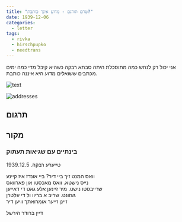 ```yaml
---
title: "טרם תורגם - מדוע אינך כותבת?"
date: 1939-12-06
categories:
  - letter
tags:
  - rivka
  - hirschpupko
  - needtrans
---
```


אני יכול רק לנחש כמה מתוסכלת היתה סבתא רבקה
כשהיא קיבל מדי כמה ימים מכתבים ששואלים מדוע היא איננה כותבת.

![text](/pupko-papers/assets/images/1939-12-06-hirsch-1.jpg)

![addresses](/pupko-papers/assets/images/1939-12-06-hirsch-2.jpg)

## תרגום


## מקור
### בינתיים עם שגיאות תעתוק

טייערע רבקה.  1939.12.5

וואס המנט זיך ביי דיר? ביי אונדז איז קיינע  
נייס נישטא. וואס מאכסטו און פארוואס  
שרייבסטו נישט. מיר זיינען אלע גאט די דאייען  
געזונט. שריב א בריוו ול די עלטרן  
זיינן זייער אומרואתך וויען דיר  

דיין ברודר הירשל
